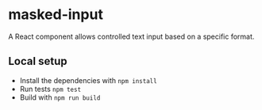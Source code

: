 # masked-input
A React component allows controlled text input based on a specific format.

## Local setup

- Install the dependencies with `npm install`
- Run tests `npm test`
- Build with `npm run build`
